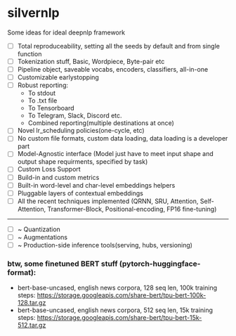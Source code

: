 # silvernlp
Some ideas for ideal deepnlp framework
- [ ] Total reproduceability, setting all the seeds by default and from single function
- [ ] Tokenization stuff, Basic, Wordpiece, Byte-pair etc
- [ ] Pipeline object, saveable vocabs, encoders, classifiers, all-in-one
- [ ] Customizable earlystopping
- [ ] Robust reporting:
  -  To stdout
  -  To .txt file
  -  To Tensorboard
  -  To Telegram, Slack, Discord etc.
  -  Combined reporting(multiple destinations at once)
- [ ] Novel lr_scheduling policies(one-cycle, etc)
- [ ] No custom file formats, custom data loading, data loading is a developer part
- [ ] Model-Agnostic interface (Model just have to meet input shape and output shape requirments, specified by task)
- [ ] Custom Loss Support
- [ ] Build-in and custom metrics
- [ ] Built-in word-level and char-level embeddings helpers
- [ ] Pluggable layers of contextual embeddings
- [ ] All the recent techniques implemented (QRNN, SRU, Attention, Self-Attention, Transformer-Block, Positional-encoding, FP16 fine-tuning)
-------------------------------------------------------------------------------------------------------------------------------
- [ ] ~ Quantization
- [ ] ~ Augmentations
- [ ] ~ Production-side inference tools(serving, hubs, versioning)

### btw, some finetuned BERT stuff (pytorch-huggingface-format):
- bert-base-uncased, english news corpora, 128 seq len, 100k training steps: https://storage.googleapis.com/share-bert/tpu-bert-100k-128.tar.gz
- bert-base-uncased, english news corpora, 512 seq len, 15k training steps: https://storage.googleapis.com/share-bert/tpu-bert-15k-512.tar.gz
